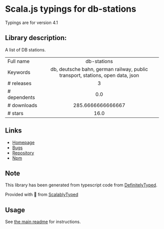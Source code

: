 
# Scala.js typings for db-stations

Typings are for version 4.1

## Library description:
A list of DB stations.

|                    |                 |
| ------------------ | :-------------: |
| Full name          | db-stations |
| Keywords           | db, deutsche bahn, german railway, public transport, stations, open data, json |
| # releases         | 3 |
| # dependents       | 0.0 |
| # downloads        | 285.6666666666667 |
| # stars            | 16.0 |

## Links
- [Homepage](https://github.com/derhuerst/db-stations)
- [Bugs](https://github.com/derhuerst/db-stations/issues)
- [Repository](https://github.com/derhuerst/db-stations)
- [Npm](https://www.npmjs.com/package/db-stations)
    


## Note
This library has been generated from typescript code from [DefinitelyTyped](https://definitelytyped.org).

Provided with :purple_heart: from [ScalablyTyped](https://github.com/oyvindberg/ScalablyTyped)

## Usage
See [the main readme](../../readme.md) for instructions.


